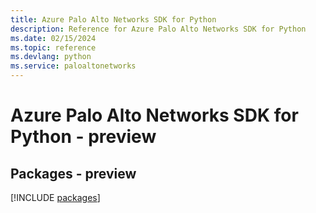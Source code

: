 ```yaml
---
title: Azure Palo Alto Networks SDK for Python
description: Reference for Azure Palo Alto Networks SDK for Python
ms.date: 02/15/2024
ms.topic: reference
ms.devlang: python
ms.service: paloaltonetworks
---
```

# Azure Palo Alto Networks SDK for Python - preview
## Packages - preview
[!INCLUDE [packages](palo-alto-networks-index.md)]